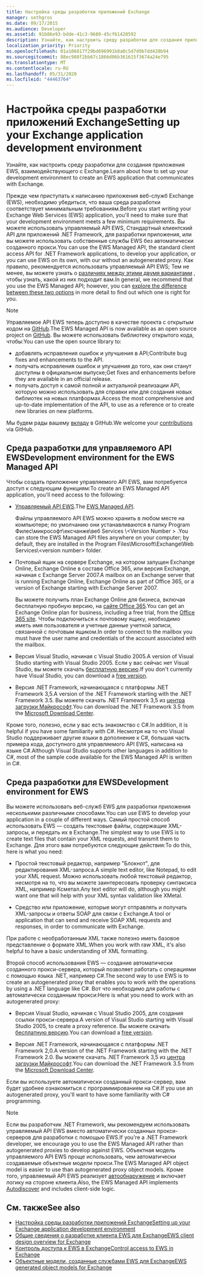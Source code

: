```yaml
---
title: Настройка среды разработки приложений Exchange
manager: sethgros
ms.date: 09/17/2015
ms.audience: Developer
ms.assetid: 91b86e93-bdde-41c3-9680-45cf61420592
description: Узнайте, как настроить среду разработки для создания приложения EWS, взаимодействующего с Exchange.
localization_priority: Priority
ms.openlocfilehash: 01a106817f29bd696991b8a0c5d7d9b7dd420b94
ms.sourcegitcommit: 88ec988f2bb67c1866d06b361615f3674a24e795
ms.translationtype: MT
ms.contentlocale: ru-RU
ms.lasthandoff: 05/31/2020
ms.locfileid: "44463764"
---
```

# <a name="setting-up-your-exchange-application-development-environment"></a><span data-ttu-id="fcac4-103">Настройка среды разработки приложений Exchange</span><span class="sxs-lookup"><span data-stu-id="fcac4-103">Setting up your Exchange application development environment</span></span>

<span data-ttu-id="fcac4-104">Узнайте, как настроить среду разработки для создания приложения EWS, взаимодействующего с Exchange.</span><span class="sxs-lookup"><span data-stu-id="fcac4-104">Learn about how to set up your development environment to create an EWS application that communicates with Exchange.</span></span>
  
<span data-ttu-id="fcac4-105">Прежде чем приступать к написанию приложения веб-служб Exchange (EWS), необходимо убедиться, что ваша среда разработки соответствует минимальным требованиям.</span><span class="sxs-lookup"><span data-stu-id="fcac4-105">Before you start writing your Exchange Web Services (EWS) application, you'll need to make sure that your development environment meets a few minimum requirements.</span></span> <span data-ttu-id="fcac4-106">Вы можете использовать управляемый API EWS, Стандартный клиентский API для приложений .NET Framework, для разработки приложения, или вы можете использовать собственные службы EWS без автоматически созданного прокси.</span><span class="sxs-lookup"><span data-stu-id="fcac4-106">You can use the EWS Managed API, the standard client access API for .NET Framework applications, to develop your application, or you can use EWS on its own, with our without an autogenerated proxy.</span></span> <span data-ttu-id="fcac4-107">Как правило, рекомендуется использовать управляемый API EWS; Тем не менее, вы можете узнать о [различиях между этими двумя вариантами](ews-client-design-overview-for-exchange.md) , чтобы узнать, какой из них подходит вам.</span><span class="sxs-lookup"><span data-stu-id="fcac4-107">In general, we recommend that you use the EWS Managed API; however, you can [explore the difference between these two options](ews-client-design-overview-for-exchange.md) in more detail to find out which one is right for you.</span></span> 
  
> [!NOTE]
> <span data-ttu-id="fcac4-108">Управляемое API EWS теперь доступно в качестве проекта с открытым кодом на [GitHub](https://github.com/officedev/ews-managed-api).</span><span class="sxs-lookup"><span data-stu-id="fcac4-108">The EWS Managed API is now available as an open source project on [GitHub](https://github.com/officedev/ews-managed-api).</span></span> <span data-ttu-id="fcac4-109">Вы можете использовать библиотеку открытого кода, чтобы:</span><span class="sxs-lookup"><span data-stu-id="fcac4-109">You can use the open source library to:</span></span> 
> - <span data-ttu-id="fcac4-110">добавлять исправления ошибок и улучшения в API;</span><span class="sxs-lookup"><span data-stu-id="fcac4-110">Contribute bug fixes and enhancements to the API.</span></span> 
> - <span data-ttu-id="fcac4-111">получать исправления ошибок и улучшения до того, как они станут доступны в официальном выпуске;</span><span class="sxs-lookup"><span data-stu-id="fcac4-111">Get fixes and enhancements before they are available in an official release.</span></span> 
> - <span data-ttu-id="fcac4-112">получать доступ к самой полной и актуальной реализации API, которую можно использовать для справки или для создания новых библиотек на новых платформах.</span><span class="sxs-lookup"><span data-stu-id="fcac4-112">Access the most comprehensive and up-to-date implementation of the API, to use as a reference or to create new libraries on new platforms.</span></span>
> 
>  <span data-ttu-id="fcac4-113">Мы будем рады вашему [вкладу](https://github.com/OfficeDev/ews-managed-api/blob/master/CONTRIBUTING.md) в GitHub.</span><span class="sxs-lookup"><span data-stu-id="fcac4-113">We welcome your [contributions](https://github.com/OfficeDev/ews-managed-api/blob/master/CONTRIBUTING.md) via GitHub.</span></span> 
  
## <a name="development-environment-for-the-ews-managed-api"></a><span data-ttu-id="fcac4-114">Среда разработки для управляемого API EWS</span><span class="sxs-lookup"><span data-stu-id="fcac4-114">Development environment for the EWS Managed API</span></span>
<span data-ttu-id="fcac4-115"><a name="bk_EWSMA"> </a></span><span class="sxs-lookup"><span data-stu-id="fcac4-115"><a name="bk_EWSMA"> </a></span></span>

<span data-ttu-id="fcac4-116">Чтобы создать приложение управляемого API EWS, вам потребуется доступ к следующим функциям:</span><span class="sxs-lookup"><span data-stu-id="fcac4-116">To create an EWS Managed API application, you'll need access to the following:</span></span>
  
- <span data-ttu-id="fcac4-117">[Управляемый API EWS](https://aka.ms/ews-managed-api-readme).</span><span class="sxs-lookup"><span data-stu-id="fcac4-117">The [EWS Managed API](https://aka.ms/ews-managed-api-readme).</span></span> 
    
    <span data-ttu-id="fcac4-118">Файлы управляемого API EWS можно хранить в любом месте на компьютере; по умолчанию они устанавливаются в папку Program Филес\микрософт\ексчанже\веб Services \\<Version Number \> .</span><span class="sxs-lookup"><span data-stu-id="fcac4-118">You can store the EWS Managed API files anywhere on your computer; by default, they are installed in the Program Files\Microsoft\Exchange\Web Services\\<version number\> folder.</span></span>
    
- <span data-ttu-id="fcac4-119">Почтовый ящик на сервере Exchange, на котором запущен Exchange Online, Exchange Online в составе Office 365, или версия Exchange, начиная с Exchange Server 2007.</span><span class="sxs-lookup"><span data-stu-id="fcac4-119">A mailbox on an Exchange server that is running Exchange Online, Exchange Online as part of Office 365, or a version of Exchange starting with Exchange Server 2007.</span></span> 
    
    <span data-ttu-id="fcac4-120">Вы можете получить план Exchange Online для бизнеса, включая бесплатную пробную версию, на [сайте Office 365](https://office.microsoft.com/business/compare-office-365-for-business-plans-FX102918419.aspx#fbid=1tsGNIE7e3a).</span><span class="sxs-lookup"><span data-stu-id="fcac4-120">You can get an Exchange Online plan for business, including a free trial, from the [Office 365 site](https://office.microsoft.com/business/compare-office-365-for-business-plans-FX102918419.aspx#fbid=1tsGNIE7e3a).</span></span> <span data-ttu-id="fcac4-121">Чтобы подключиться к почтовому ящику, необходимо иметь имя пользователя и учетные данные учетной записи, связанной с почтовым ящиком.</span><span class="sxs-lookup"><span data-stu-id="fcac4-121">In order to connect to the mailbox you must have the user name and credentials of the account associated with the mailbox.</span></span>

    
- <span data-ttu-id="fcac4-122">Версия Visual Studio, начиная с Visual Studio 2005.</span><span class="sxs-lookup"><span data-stu-id="fcac4-122">A version of Visual Studio starting with Visual Studio 2005.</span></span> <span data-ttu-id="fcac4-123">Если у вас сейчас нет Visual Studio, вы можете скачать [бесплатную версию](https://visualstudio.microsoft.com/).</span><span class="sxs-lookup"><span data-stu-id="fcac4-123">If you don't currently have Visual Studio, you can download a [free version](https://visualstudio.microsoft.com/).</span></span>
    
- <span data-ttu-id="fcac4-124">Версия .NET Framework, начинающаяся с платформы .NET Framework 3,5.</span><span class="sxs-lookup"><span data-stu-id="fcac4-124">A version of the .NET Framework starting with the .NET Framework 3.5.</span></span> <span data-ttu-id="fcac4-125">Вы можете скачать .NET Framework 3,5 из [центра загрузки Майкрософт](https://go.microsoft.com/fwlink/?LinkId=191777).</span><span class="sxs-lookup"><span data-stu-id="fcac4-125">You can download the .NET Framework 3.5 from the [Microsoft Download Center](https://go.microsoft.com/fwlink/?LinkId=191777).</span></span>
    
<span data-ttu-id="fcac4-126">Кроме того, полезно, если у вас есть знакомство с C#.</span><span class="sxs-lookup"><span data-stu-id="fcac4-126">In addition, it is helpful if you have some familiarity with C#.</span></span> <span data-ttu-id="fcac4-127">Несмотря на то что Visual Studio поддерживает другие языки в дополнение к C#, большая часть примера кода, доступного для управляемого API EWS, написана на языке C#.</span><span class="sxs-lookup"><span data-stu-id="fcac4-127">Although Visual Studio supports other languages in addition to C#, most of the sample code available for the EWS Managed API is written in C#.</span></span>
  
## <a name="development-environment-for-ews"></a><span data-ttu-id="fcac4-128">Среда разработки для EWS</span><span class="sxs-lookup"><span data-stu-id="fcac4-128">Development environment for EWS</span></span>
<span data-ttu-id="fcac4-129"><a name="bk_EWS"> </a></span><span class="sxs-lookup"><span data-stu-id="fcac4-129"><a name="bk_EWS"> </a></span></span>

<span data-ttu-id="fcac4-130">Вы можете использовать веб-служб EWS для разработки приложения несколькими различными способами.</span><span class="sxs-lookup"><span data-stu-id="fcac4-130">You can use EWS to develop your application in a couple of different ways.</span></span> <span data-ttu-id="fcac4-131">Самый простой способ использовать EWS — создать текстовые файлы, содержащие XML-запросы, и передать их в Exchange.</span><span class="sxs-lookup"><span data-stu-id="fcac4-131">The simplest way to use EWS is to create text files that contain your XML requests, and transmit them to Exchange.</span></span> <span data-ttu-id="fcac4-132">Для этого вам потребуются следующие действия:</span><span class="sxs-lookup"><span data-stu-id="fcac4-132">To do this, here is what you need:</span></span> 
  
- <span data-ttu-id="fcac4-133">Простой текстовый редактор, например "Блокнот", для редактирования XML-запроса.</span><span class="sxs-lookup"><span data-stu-id="fcac4-133">A simple text editor, like Notepad, to edit your XML request.</span></span> <span data-ttu-id="fcac4-134">Можно использовать любой текстовый редактор, несмотря на то, что вы можете заинтересовать проверку синтаксиса XML, например Ксметал.</span><span class="sxs-lookup"><span data-stu-id="fcac4-134">Any text editor will do, although you might want one that will help with your XML syntax validation like XMetal.</span></span>
    
- <span data-ttu-id="fcac4-135">Средство или приложение, которые могут отправлять и получать XML-запросы и ответы SOAP для связи с Exchange.</span><span class="sxs-lookup"><span data-stu-id="fcac4-135">A tool or application that can send and receive SOAP XML requests and responses, in order to communicate with Exchange.</span></span>
    
<span data-ttu-id="fcac4-136">При работе с необработанным XML также полезно иметь базовое представление о формате XML.</span><span class="sxs-lookup"><span data-stu-id="fcac4-136">When you work with raw XML, it's also helpful to have a basic understanding of XML formatting.</span></span>
  
<span data-ttu-id="fcac4-137">Второй способ использования EWS — создание автоматически созданного прокси-сервера, который позволяет работать с операциями с помощью языка .NET, например C#.</span><span class="sxs-lookup"><span data-stu-id="fcac4-137">The second way to use EWS is to create an autogenerated proxy that enables you to work with the operations by using a .NET language like C#.</span></span> <span data-ttu-id="fcac4-138">Вот что необходимо для работы с автоматически созданным прокси:</span><span class="sxs-lookup"><span data-stu-id="fcac4-138">Here is what you need to work with an autogenerated proxy:</span></span>
  
- <span data-ttu-id="fcac4-139">Версия Visual Studio, начиная с Visual Studio 2005, для создания ссылки прокси-сервера.</span><span class="sxs-lookup"><span data-stu-id="fcac4-139">A version of Visual Studio starting with Visual Studio 2005, to create a proxy reference.</span></span> <span data-ttu-id="fcac4-140">Вы можете скачать [бесплатную версию](https://visualstudio.microsoft.com/).</span><span class="sxs-lookup"><span data-stu-id="fcac4-140">You can download a [free version](https://visualstudio.microsoft.com/).</span></span>
    
- <span data-ttu-id="fcac4-141">Версия .NET Framework, начинающаяся с платформы .NET Framework 2,0.</span><span class="sxs-lookup"><span data-stu-id="fcac4-141">A version of the .NET Framework starting with the .NET Framework 2.0.</span></span> <span data-ttu-id="fcac4-142">Вы можете скачать .NET Framework 3,5 из [центра загрузки Майкрософт](https://go.microsoft.com/fwlink/?LinkId=191777).</span><span class="sxs-lookup"><span data-stu-id="fcac4-142">You can download the .NET Framework 3.5 from the [Microsoft Download Center](https://go.microsoft.com/fwlink/?LinkId=191777).</span></span>
    
<span data-ttu-id="fcac4-143">Если вы используете автоматически созданный прокси-сервер, вам будет удобнее ознакомиться с программированием на C#.</span><span class="sxs-lookup"><span data-stu-id="fcac4-143">If you use an autogenerated proxy, you'll want to have some familiarity with C# programming.</span></span>
  
> [!NOTE]
> <span data-ttu-id="fcac4-144">Если вы разработчик .NET Framework, мы рекомендуем использовать управляемый API EWS вместо автоматически созданных прокси-серверов для разработки с помощью EWS.</span><span class="sxs-lookup"><span data-stu-id="fcac4-144">If you're a .NET Framework developer, we encourage you to use the EWS Managed API rather than autogenerated proxies to develop against EWS.</span></span> <span data-ttu-id="fcac4-145">Объектная модель управляемого API EWS проще использовать, чем автоматически создаваемые объектные модели прокси.</span><span class="sxs-lookup"><span data-stu-id="fcac4-145">The EWS Managed API object model is easier to use than autogenerated proxy object models.</span></span> <span data-ttu-id="fcac4-146">Кроме того, управляемый API EWS реализует [автообнаружение](autodiscover-for-exchange.md) и включает логику на стороне клиента.</span><span class="sxs-lookup"><span data-stu-id="fcac4-146">Also, the EWS Managed API implements [Autodiscover](autodiscover-for-exchange.md) and includes client-side logic.</span></span> 
  
## <a name="see-also"></a><span data-ttu-id="fcac4-147">См. также</span><span class="sxs-lookup"><span data-stu-id="fcac4-147">See also</span></span>

- [<span data-ttu-id="fcac4-148">Настройка среды разработки приложений Exchange</span><span class="sxs-lookup"><span data-stu-id="fcac4-148">Setting up your Exchange application development environment</span></span>](setting-up-your-exchange-application-development-environment.md)   
- [<span data-ttu-id="fcac4-149">Общие сведения о разработке клиента EWS для Exchange</span><span class="sxs-lookup"><span data-stu-id="fcac4-149">EWS client design overview for Exchange</span></span>](ews-client-design-overview-for-exchange.md)  
- [<span data-ttu-id="fcac4-150">Контроль доступа к EWS в Exchange</span><span class="sxs-lookup"><span data-stu-id="fcac4-150">Control access to EWS in Exchange</span></span>](how-to-control-access-to-ews-in-exchange.md)  
- [<span data-ttu-id="fcac4-151">Объектные модели, созданные службами EWS для Exchange</span><span class="sxs-lookup"><span data-stu-id="fcac4-151">EWS generated object models for Exchange</span></span>](https://msdn.microsoft.com/library/jj190899)
    